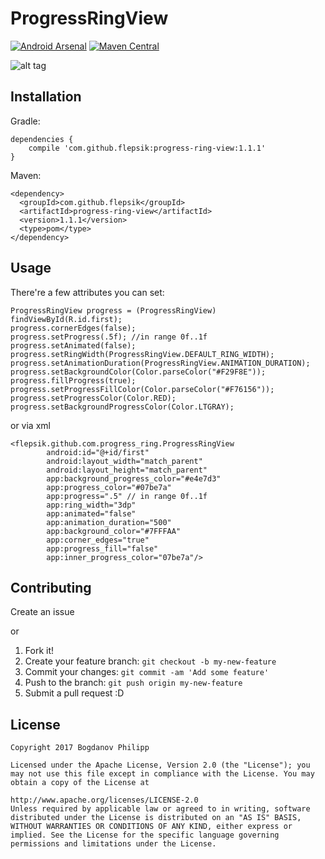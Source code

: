 # ProgressRingView 

[![Android Arsenal](https://img.shields.io/badge/Android%20Arsenal-ProgressRingView-brightgreen.svg?style=flat)](https://android-arsenal.com/details/1/5452) [![Maven Central](https://maven-badges.herokuapp.com/maven-central/com.github.flepsik/progress-ring-view/badge.svg)](https://maven-badges.herokuapp.com/maven-central/com.github.flepsik/progress-ring-view)

![alt tag](https://cloud.githubusercontent.com/assets/7210975/24115078/42cbe652-0db3-11e7-8c78-3ff9a6551171.jpg)

## Installation

Gradle:
```
dependencies {
    compile 'com.github.flepsik:progress-ring-view:1.1.1'
}
```

Maven:
```
<dependency>
  <groupId>com.github.flepsik</groupId>
  <artifactId>progress-ring-view</artifactId>
  <version>1.1.1</version>
  <type>pom</type>
</dependency>
```

## Usage
There're a few attributes you can set:
```
ProgressRingView progress = (ProgressRingView) findViewById(R.id.first);
progress.cornerEdges(false);
progress.setProgress(.5f); //in range 0f..1f
progress.setAnimated(false);
progress.setRingWidth(ProgressRingView.DEFAULT_RING_WIDTH);
progress.setAnimationDuration(ProgressRingView.ANIMATION_DURATION);
progress.setBackgroundColor(Color.parseColor("#F29F8E"));
progress.fillProgress(true);
progress.setProgressFillColor(Color.parseColor("#F76156"));
progress.setProgressColor(Color.RED);
progress.setBackgroundProgressColor(Color.LTGRAY);
```
or via xml
```
<flepsik.github.com.progress_ring.ProgressRingView
        android:id="@+id/first"
        android:layout_width="match_parent"
        android:layout_height="match_parent"
        app:background_progress_color="#e4e7d3"
        app:progress_color="#07be7a"
        app:progress=".5" // in range 0f..1f
        app:ring_width="3dp"
        app:animated="false" 
        app:animation_duration="500"
        app:background_color="#7FFFAA"
        app:corner_edges="true"
        app:progress_fill="false"
        app:inner_progress_color="07be7a"/>
```

## Contributing
Create an issue 

or 

1. Fork it!
2. Create your feature branch: `git checkout -b my-new-feature`
3. Commit your changes: `git commit -am 'Add some feature'`
4. Push to the branch: `git push origin my-new-feature`
5. Submit a pull request :D

## License
```
Copyright 2017 Bogdanov Philipp

Licensed under the Apache License, Version 2.0 (the "License"); you may not use this file except in compliance with the License. You may obtain a copy of the License at

http://www.apache.org/licenses/LICENSE-2.0
Unless required by applicable law or agreed to in writing, software distributed under the License is distributed on an "AS IS" BASIS, WITHOUT WARRANTIES OR CONDITIONS OF ANY KIND, either express or implied. See the License for the specific language governing permissions and limitations under the License.
```
